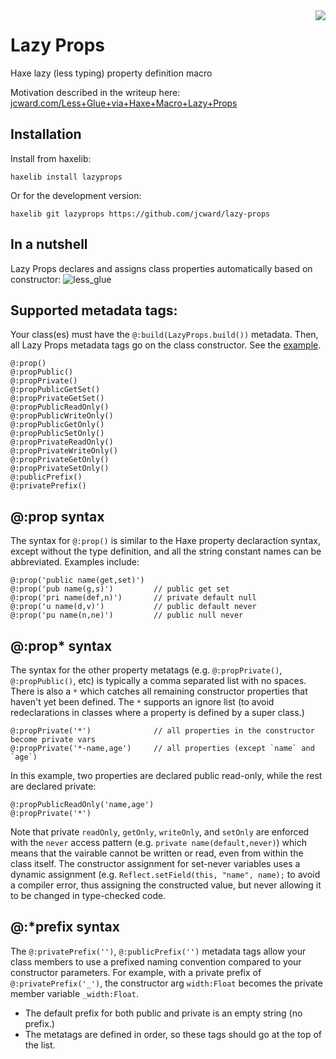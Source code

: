 <img align="right" src="https://cloud.githubusercontent.com/assets/2192439/13888490/5b058872-ed07-11e5-8244-931d338b5c80.png">

# Lazy Props

Haxe lazy (less typing) property definition macro

Motivation described in the writeup here: [jcward.com/Less+Glue+via+Haxe+Macro+Lazy+Props](http://jcward.com/Less+Glue+via+Haxe+Macro+Lazy+Props)

Installation
------------

Install from haxelib:

`haxelib install lazyprops`

Or for the development version:

`haxelib git lazyprops https://github.com/jcward/lazy-props`

In a nutshell
-------------

Lazy Props declares and assigns class properties automatically based on constructor:
![less_glue](https://cloud.githubusercontent.com/assets/2192439/13889013/f779165e-ed09-11e5-8ce4-0aa02a190623.jpg)

Supported metadata tags:
-------------------------

Your class(es) must have the `@:build(LazyProps.build())` metadata. Then, all Lazy Props metadata tags go on the class constructor. See the [example](https://github.com/jcward/lazy-props/blob/master/test/Main.hx).

```
@:prop()
@:propPublic()
@:propPrivate()
@:propPublicGetSet()
@:propPrivateGetSet()
@:propPublicReadOnly()
@:propPublicWriteOnly()
@:propPublicGetOnly()
@:propPublicSetOnly()
@:propPrivateReadOnly()
@:propPrivateWriteOnly()
@:propPrivateGetOnly()
@:propPrivateSetOnly()
@:publicPrefix()
@:privatePrefix()
```

@:prop syntax
---------------

The syntax for `@:prop()` is similar to the Haxe property declaraction syntax, except without the
type definition, and all the string constant names can be abbreviated. Examples include:

```
@:prop('public name(get,set)')
@:prop('pub name(g,s)')         // public get set
@:prop('pri name(def,n)')       // private default null
@:prop('u name(d,v)')           // public default never
@:prop('pu name(n,ne)')         // public null never
```

@:prop* syntax
---------------

The syntax for the other property metatags (e.g. `@:propPrivate()`, `@:propPublic()`, etc) is typically
a comma separated list with no spaces. There is also a `*` which catches all remaining constructor
properties that haven't yet been defined. The `*` supports an ignore list (to avoid redeclarations
in classes where a property is defined by a super class.)

```
@:propPrivate('*')              // all properties in the constructor become private vars
@:propPrivate('*-name,age')     // all properties (except `name` and `age`)
```

In this example, two properties are declared public read-only, while the rest are declared private:

```
@:propPublicReadOnly('name,age')
@:propPrivate('*')
```

Note that private `readOnly`, `getOnly`, `writeOnly`, and `setOnly` are enforced with the `never` access pattern (e.g. `private name(default,never)`)
which means that the vairable cannot be written or read, even from within the class itself. The constructor assignment
for set-never variables uses a dynamic assignment (e.g. `Reflect.setField(this, "name", name);` to avoid a compiler error,
thus assigning the constructed value, but never allowing it to be changed in type-checked code.

@:*prefix syntax
---------------

The `@:privatePrefix('')`, `@:publicPrefix('')` metadata tags allow your class members to use a prefixed naming convention compared to your constructor parameters. For example, with a private prefix of `@:privatePrefix('_')`, the constructor arg `width:Float` becomes the private member variable `_width:Float`.

- The default prefix for both public and private is an empty string (no prefix.)
- The metatags are defined in order, so these tags should go at the top of the list.
